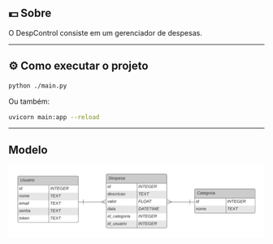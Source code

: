 ## 💵 Sobre

O DespControl consiste em um gerenciador de despesas.

---

## ⚙️ Como executar o projeto

```bash
python ./main.py
```

Ou também:

```bash
uvicorn main:app --reload 
```

---

## Modelo

![Modelo](https://github.com/4L1C3-R4BB1T/despcontrol/blob/main/modelo.png)
